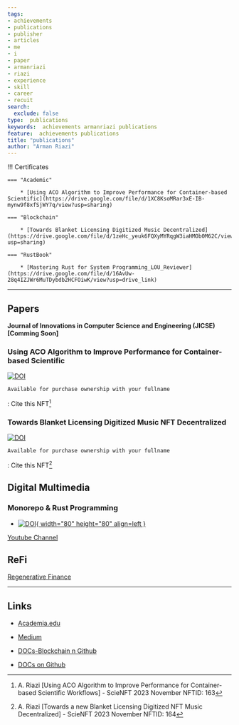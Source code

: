 ```yaml
---
tags:
- achievements
- publications
- publisher
- articles
- me
- i
- paper
- armanriazi
- riazi
- experience
- skill
- career
- recuit
search:
  exclude: false
type:  publications
keywords:  achievements armanriazi publications
feature:  achievements publications
title: "publications"
author: "Arman Riazi"
---
```


!!! Certificates

    === "Academic"

        * [Using ACO Algorithm to Improve Performance for Container-based Scientific](https://drive.google.com/file/d/1XC8KsoMRar3xE-IB-mynw9f8xfSjWY7q/view?usp=sharing)
    
    === "Blockchain"

        * [Towards Blanket Licensing Digitized Music Decentralized](https://drive.google.com/file/d/1zeHc_yeuk6FQXyMYRqgW3iaHMOb0M62C/view?usp=sharing)

    === "RustBook"

        * [Mastering Rust for System Programming_LOU_Reviewer](https://drive.google.com/file/d/16AvUw-28q4IZJWr6MuTDybdb2HCFOiwK/view?usp=drive_link)

---

## Papers

**Journal of Innovations in Computer Science and Engineering (JICSE)[Comming Soon]**

### Using ACO Algorithm to Improve Performance for Container-based Scientific

[![DOI](https://zenodo.org/badge/DOI/10.5281/zenodo.8105650.svg)](https://doi.org/10.5281/zenodo.8105650)


`Available for purchase ownership with your fullname`

:   Cite this NFT[^1]

### Towards Blanket Licensing Digitized Music NFT Decentralized

[![DOI](https://zenodo.org/badge/DOI/10.5281/zenodo.8023208.svg)](https://doi.org/10.5281/zenodo.8023208)

`Available for purchase ownership with your fullname`

:   Cite this NFT[^2]

## Digital Multimedia

### Monorepo & Rust Programming

- [![DOI](https://cdn.faradars.org/wp-content/uploads/2022/11/22/faradarslogo.svg){ width="80" height="80" align=left }](https://faradars.org/instructors/arman-riazi)

[Youtube Channel](https://www.youtube.com/@arman-riazi)

## ReFi

[Regenerative Finance](https://armanriazi.github.io/refi/)

---

## Links

- [Academia.edu](https://independent.academia.edu/riaziarman)

- [Medium](https://arman-riazi-science.medium.com/)

- [DOCs-Blockchain n Github](https://github.com/armanriazi/Doc-Blockchain)

- [DOCs on Github](https://github.com/armanriazi/Documents)


[^1]: A. Riazi [Using ACO Algorithm to Improve Performance for  Container-based Scientific Workflows] - ScieNFT 2023 November NFTID: 163

[^2]: A. Riazi [Towards a new Blanket Licensing Digitized NFT Music Decentralized] - ScieNFT 2023 November NFTID: 164